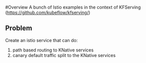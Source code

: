 #Overview 
A bunch of Istio examples in the context of KFServing (https://github.com/kubeflow/kfserving/)

## Problem
Create an istio service that can do:
1. path based routing to KNative services
2. canary default traffic split to the KNative services


